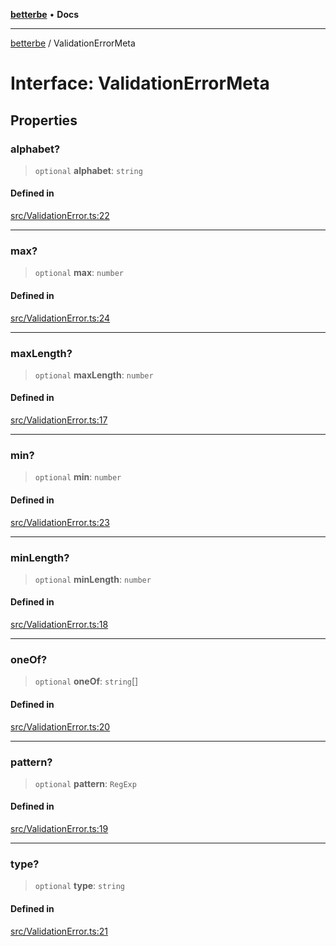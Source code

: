 [**betterbe**](../README.md) • **Docs**

---

[betterbe](../README.md) / ValidationErrorMeta

# Interface: ValidationErrorMeta

## Properties

### alphabet?

> `optional` **alphabet**: `string`

#### Defined in

[src/ValidationError.ts:22](https://github.com/ericvera/betterbe/blob/main/src/ValidationError.ts#L22)

---

### max?

> `optional` **max**: `number`

#### Defined in

[src/ValidationError.ts:24](https://github.com/ericvera/betterbe/blob/main/src/ValidationError.ts#L24)

---

### maxLength?

> `optional` **maxLength**: `number`

#### Defined in

[src/ValidationError.ts:17](https://github.com/ericvera/betterbe/blob/main/src/ValidationError.ts#L17)

---

### min?

> `optional` **min**: `number`

#### Defined in

[src/ValidationError.ts:23](https://github.com/ericvera/betterbe/blob/main/src/ValidationError.ts#L23)

---

### minLength?

> `optional` **minLength**: `number`

#### Defined in

[src/ValidationError.ts:18](https://github.com/ericvera/betterbe/blob/main/src/ValidationError.ts#L18)

---

### oneOf?

> `optional` **oneOf**: `string`[]

#### Defined in

[src/ValidationError.ts:20](https://github.com/ericvera/betterbe/blob/main/src/ValidationError.ts#L20)

---

### pattern?

> `optional` **pattern**: `RegExp`

#### Defined in

[src/ValidationError.ts:19](https://github.com/ericvera/betterbe/blob/main/src/ValidationError.ts#L19)

---

### type?

> `optional` **type**: `string`

#### Defined in

[src/ValidationError.ts:21](https://github.com/ericvera/betterbe/blob/main/src/ValidationError.ts#L21)

